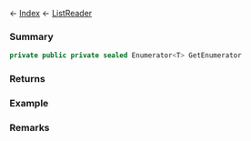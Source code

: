 ← [Index](Api-Index) ← [ListReader<T>](VRage.Collections.ListReader`1)

### Summary

```csharp
private public private sealed Enumerator<T> GetEnumerator
```

### Returns

### Example

### Remarks

